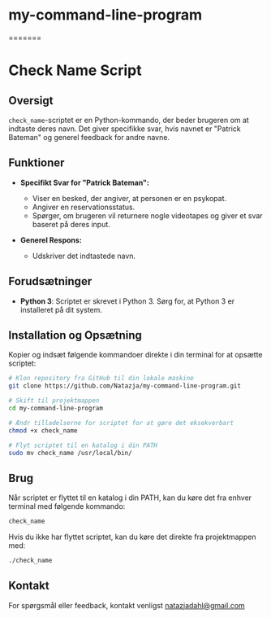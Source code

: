 # my-command-line-program
=======
# Check Name Script

## Oversigt

`check_name`-scriptet er en Python-kommando, der beder brugeren om at indtaste deres navn. Det giver specifikke svar, hvis navnet er "Patrick Bateman" og generel feedback for andre navne.

## Funktioner

- **Specifikt Svar for "Patrick Bateman":**
  - Viser en besked, der angiver, at personen er en psykopat.
  - Angiver en reservationsstatus.
  - Spørger, om brugeren vil returnere nogle videotapes og giver et svar baseret på deres input.

- **Generel Respons:**
  - Udskriver det indtastede navn.

## Forudsætninger

- **Python 3**: Scriptet er skrevet i Python 3. Sørg for, at Python 3 er installeret på dit system.

## Installation og Opsætning

Kopier og indsæt følgende kommandoer direkte i din terminal for at opsætte scriptet:

```bash
# Klon repository fra GitHub til din lokale maskine
git clone https://github.com/Natazja/my-command-line-program.git

# Skift til projektmappen
cd my-command-line-program

# Ændr tilladelserne for scriptet for at gøre det eksekverbart
chmod +x check_name

# Flyt scriptet til en katalog i din PATH
sudo mv check_name /usr/local/bin/
```

## Brug

Når scriptet er flyttet til en katalog i din PATH, kan du køre det fra enhver terminal med følgende kommando:
```bash
check_name
```
Hvis du ikke har flyttet scriptet, kan du køre det direkte fra projektmappen med:
```bash
./check_name
```
## Kontakt
For spørgsmål eller feedback, kontakt venligst natazjadahl@gmail.com
